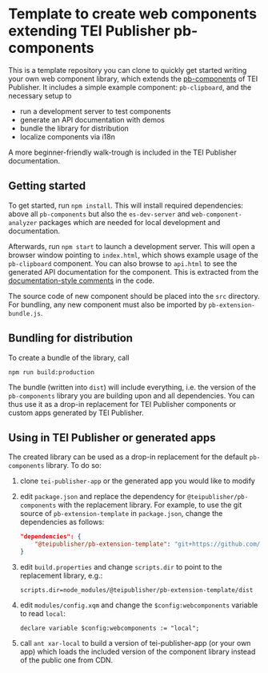 # Template to create web components extending TEI Publisher pb-components

This is a template repository you can clone to quickly get started writing your own web component library, which extends the [pb-components](https://gitlab.existsolutions.com/tei-publisher/pb-components) of TEI Publisher. It includes a simple example component: `pb-clipboard`, and the necessary setup to

* run a development server to test components
* generate an API documentation with demos
* bundle the library for distribution
* localize components via i18n

A more beginner-friendly walk-trough is included in the TEI Publisher documentation.

##  Getting started

To get started, run `npm install`. This will install required dependencies: above all `pb-components` but also the `es-dev-server` and `web-component-analyzer` packages which are needed for local development and documentation.

Afterwards, run `npm start` to launch a development server. This will open a browser window pointing to `index.html`, which shows example usage of the `pb-clipboard` component. You can also browse to `api.html` to see the generated API documentation for the component. This is extracted from the [documentation-style comments](https://www.npmjs.com/package/web-component-analyzer#%E2%9E%A4-how-to-document-your-components-using-jsdoc) in the code.

The source code of new component should be placed into the `src` directory. For bundling, any new component must also be imported by `pb-extension-bundle.js`.

## Bundling for distribution

To create a bundle of the library, call

`npm run build:production`

The bundle (written into `dist`) will include everything, i.e. the version of the `pb-components` library you are building upon and all dependencies. You can thus use it as a drop-in replacement for TEI Publisher components or custom apps generated by TEI Publisher.

## Using in TEI Publisher or generated apps

The created library can be used as a drop-in replacement for the default `pb-components` library. To do so:

1. clone `tei-publisher-app` or the generated app you would like to modify
2. edit `package.json` and replace the dependency for `@teipublisher/pb-components` with the replacement library. For example, to use the git source of `pb-extension-template` in `package.json`, change the dependencies as follows:

    ```json
    "dependencies": {
        "@teipublisher/pb-extension-template": "git+https://github.com/eeditiones/pb-extension-template#master"
    }
    ```
3. edit `build.properties` and change `scripts.dir` to point to the replacement library, e.g.:
    ```
    scripts.dir=node_modules/@teipublisher/pb-extension-template/dist
    ```
4. edit `modules/config.xqm` and change the `$config:webcomponents` variable to read `local`:
   ```xquery
   declare variable $config:webcomponents := "local";
   ```
5. call `ant xar-local` to build a version of tei-publisher-app (or your own app) which loads the included version of the component library instead of the public one from CDN.
